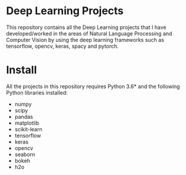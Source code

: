 # Deep Learning Projects
This repository contains all the Deep Learning projects that I have developed/worked in the areas of Natural Language Processing and Computer Vision by using the deep learning frameworks such as tensorflow, opencv, keras, spacy and pytorch.
# Install

All the projects in this repository requires Python 3.6* and the following Python libraries installed:

* numpy
* scipy
* pandas
* matplotlib
* scikit-learn
* tensorflow
* keras
* opencv
* seaborn
* bokeh
* h2o

